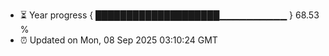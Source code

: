 - ⏳ Year progress { ████████████████████▁▁▁▁▁▁▁▁▁▁ } 68.53 %
- ⏰ Updated on Mon, 08 Sep 2025 03:10:24 GMT

